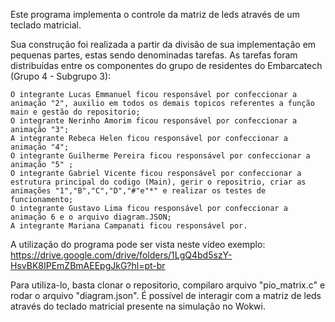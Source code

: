 Este programa implementa o controle da matriz de leds através de um teclado matricial.

Sua construção foi realizada a partir da divisão de sua implementação em pequenas partes, estas sendo denominadas tarefas. As tarefas foram distribuídas entre os componentes do grupo de residentes do Embarcatech (Grupo 4 - Subgrupo 3):

    O integrante Lucas Emmanuel ficou responsável por confeccionar a animação "2", auxilio em todos os demais topicos referentes a função main e gestão do repositorio;
    O integrante Nerinho Amorim ficou responsável por confeccionar a animação "3";
    A integrante Rebeca Helen ficou responsável por confeccionar a animação "4";
    O integrante Guilherme Pereira ficou responsável por confeccionar a animação "5" ;
    O integrante Gabriel Vicente ficou responsável por confeccionar a estrutura principal do codigo (Main), gerir o repositrio, criar as animações "1","B","C","D","#"e"*" e realizar os testes de funcionamento;
    O integrante Gustavo Lima ficou responsável por confeccionar a animação 6 e o arquivo diagram.JSON;
    A integrante Mariana Campanati ficou responsável por.

A utilização do programa pode ser vista neste vídeo exemplo: https://drive.google.com/drive/folders/1LgQ4bd5szY-HsvBK8IPEmZBmAEEpgJkG?hl=pt-br

Para utiliza-lo, basta clonar o repositorio, compilaro arquivo "pio_matrix.c" e rodar o arquivo "diagram.json". É possível de interagir com a matriz de leds através do teclado matricial presente na simulação no Wokwi.

